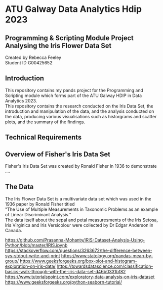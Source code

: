 # ATU Galway Data Analytics Hdip 2023  
## Programming & Scripting Module Project Analysing the Iris Flower Data Set  
Created by Rebecca Feeley   
Student ID G00425652  

## Introduction
This repository contains my pands project for the Programming and Scripting module which forms part of the ATU Galway HDIP in Data Analytics 2023.   
This repository contains the research conducted on the Iris Data Set, the introduction and manipulation of the data, and the analysis conducted on the data, producing various visualisations such as historgrams and scatter plots, and the summary of the findings.  

## Technical Requirements

## Overview of Fisher's Iris Data Set
Fisher's Iris Data Set was created by Ronald Fisher in 1936 to demonstrate ....

## The Data
The Iris Flower Data Set is a multivariate data set which was used in the 1936 paper by Ronald Fisher titled  
"The Use of Multiple Measurements in Taxonomic Problems as an example of Linear Discriminant Analysis."  
The data itself about the sepal and petal measuresments of the Iris Setosa, Iris Virginica and Iris Versicolour were collected by Dr Edgar Anderson in Canada.  



https://github.com/Prasanna-Mohanty/IRIS-Dataset-Analysis-Using-Python/blob/master/IRIS.ipynb
https://stackoverflow.com/questions/3263672/the-difference-between-sys-stdout-write-and-print
https://www.statology.org/pandas-mean-by-group/
https://www.geeksforgeeks.org/box-plot-and-histogram-exploration-on-iris-data/
https://towardsdatascience.com/classification-basics-walk-through-with-the-iris-data-set-d46b0331bf82
https://www.tutorialspoint.com/exploratory-data-analysis-on-iris-dataset
https://www.geeksforgeeks.org/python-seaborn-tutorial/
